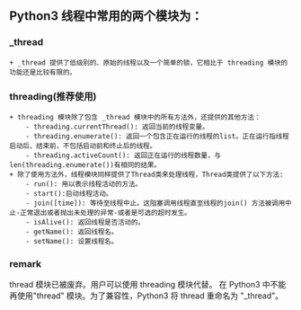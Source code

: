 ## Python3 线程中常用的两个模块为：
### _thread
    + _thread 提供了低级别的、原始的线程以及一个简单的锁，它相比于 threading 模块的功能还是比较有限的。
### threading(推荐使用)
    + threading 模块除了包含 _thread 模块中的所有方法外，还提供的其他方法：
        - threading.currentThread(): 返回当前的线程变量。
        - threading.enumerate(): 返回一个包含正在运行的线程的list。正在运行指线程启动后、结束前，不包括启动前和终止后的线程。
        - threading.activeCount(): 返回正在运行的线程数量，与len(threading.enumerate())有相同的结果。
    + 除了使用方法外，线程模块同样提供了Thread类来处理线程，Thread类提供了以下方法:
        - run(): 用以表示线程活动的方法。
        - start():启动线程活动。
        - join([time]): 等待至线程中止。这阻塞调用线程直至线程的join() 方法被调用中止-正常退出或者抛出未处理的异常-或者是可选的超时发生。
        - isAlive(): 返回线程是否活动的。
        - getName(): 返回线程名。
        - setName(): 设置线程名。

### remark
thread 模块已被废弃。用户可以使用 threading 模块代替。
在 Python3 中不能再使用"thread" 模块。为了兼容性，Python3 将 thread 重命名为 "_thread"。




